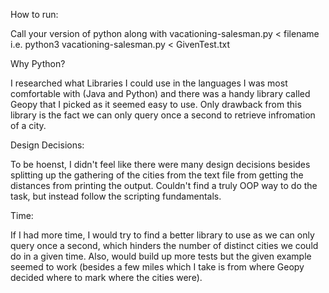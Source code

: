 How to run:

Call your version of python along with vacationing-salesman.py < filename
	i.e. python3 vacationing-salesman.py < GivenTest.txt


Why Python?

I researched what Libraries I could use in the languages I was most comfortable with (Java and Python) and there was a handy library called Geopy that I picked as it seemed easy to use. Only drawback from this library is the fact we can only query once a second to retrieve infromation of a city.


Design Decisions:

To be hoenst, I didn't feel like there were many design decisions besides splitting up the gathering of the cities from the text file from getting the distances from printing the output. Couldn't find a truly OOP way to do the task, but instead follow the scripting fundamentals.


Time:

If I had more time, I would try to find a better library to use as we can only query once a second, which hinders the number of distinct cities we could do in a given time. Also, would build up more tests but the given example seemed to work (besides a few miles which I take is from where Geopy decided where to mark where the cities were).